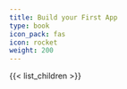 ```yaml
---
title: Build your First App
type: book
icon_pack: fas
icon: rocket
weight: 200
---
```


{{< list_children >}}